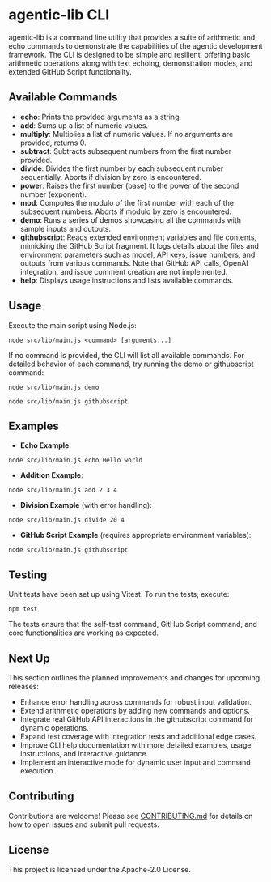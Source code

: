 # agentic-lib CLI

agentic-lib is a command line utility that provides a suite of arithmetic and echo commands to demonstrate the capabilities of the agentic development framework. The CLI is designed to be simple and resilient, offering basic arithmetic operations along with text echoing, demonstration modes, and extended GitHub Script functionality.

## Available Commands

- **echo**: Prints the provided arguments as a string.
- **add**: Sums up a list of numeric values.
- **multiply**: Multiplies a list of numeric values. If no arguments are provided, returns 0.
- **subtract**: Subtracts subsequent numbers from the first number provided.
- **divide**: Divides the first number by each subsequent number sequentially. Aborts if division by zero is encountered.
- **power**: Raises the first number (base) to the power of the second number (exponent).
- **mod**: Computes the modulo of the first number with each of the subsequent numbers. Aborts if modulo by zero is encountered.
- **demo**: Runs a series of demos showcasing all the commands with sample inputs and outputs.
- **githubscript**: Reads extended environment variables and file contents, mimicking the GitHub Script fragment. It logs details about the files and environment parameters such as model, API keys, issue numbers, and outputs from various commands. Note that GitHub API calls, OpenAI integration, and issue comment creation are not implemented.
- **help**: Displays usage instructions and lists available commands.

## Usage

Execute the main script using Node.js:

```
node src/lib/main.js <command> [arguments...]
```

If no command is provided, the CLI will list all available commands. For detailed behavior of each command, try running the demo or githubscript command:

```
node src/lib/main.js demo
```

```
node src/lib/main.js githubscript
```

## Examples

- **Echo Example**:

```
node src/lib/main.js echo Hello world
```

- **Addition Example**:

```
node src/lib/main.js add 2 3 4
```

- **Division Example** (with error handling):

```
node src/lib/main.js divide 20 4
```

- **GitHub Script Example** (requires appropriate environment variables):

```
node src/lib/main.js githubscript
```

## Testing

Unit tests have been set up using Vitest. To run the tests, execute:

```
npm test
```

The tests ensure that the self-test command, GitHub Script command, and core functionalities are working as expected.

## Next Up

This section outlines the planned improvements and changes for upcoming releases:

- Enhance error handling across commands for robust input validation.
- Extend arithmetic operations by adding new commands and options.
- Integrate real GitHub API interactions in the githubscript command for dynamic operations.
- Expand test coverage with integration tests and additional edge cases.
- Improve CLI help documentation with more detailed examples, usage instructions, and interactive guidance.
- Implement an interactive mode for dynamic user input and command execution.

## Contributing

Contributions are welcome! Please see [CONTRIBUTING.md](./CONTRIBUTING.md) for details on how to open issues and submit pull requests.

## License

This project is licensed under the Apache-2.0 License.
